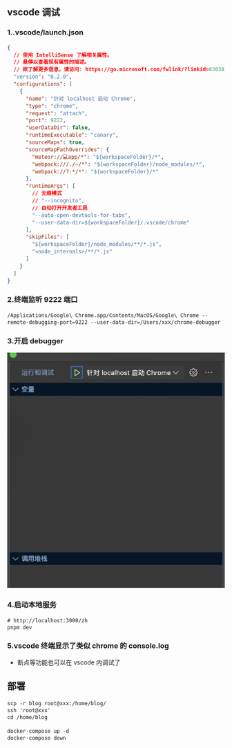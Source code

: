 ## vscode 调试

### 1..vscode/launch.json

```json
{
  // 使用 IntelliSense 了解相关属性。
  // 悬停以查看现有属性的描述。
  // 欲了解更多信息，请访问: https://go.microsoft.com/fwlink/?linkid=830387
  "version": "0.2.0",
  "configurations": [
    {
      "name": "针对 localhost 启动 Chrome",
      "type": "chrome",
      "request": "attach",
      "port": 9222,
      "userDataDir": false,
      "runtimeExecutable": "canary",
      "sourceMaps": true,
      "sourceMapPathOverrides": {
        "meteor://💻app/*": "${workspaceFolder}/*",
        "webpack:///./~/*": "${workspaceFolder}/node_modules/*",
        "webpack://?:*/*": "${workspaceFolder}/*"
      },
      "runtimeArgs": [
        // 无痕模式
        // "--incognito",
        // 自动打开开发者工具
        "--auto-open-devtools-for-tabs",
        "--user-data-dir=${workspaceFolder}/.vscode/chrome"
      ],
      "skipFiles": [
        "${workspaceFolder}/node_modules/**/*.js",
        "<node_internals>/**/*.js"
      ]
    }
  ]
}
```

### 2.终端监听 9222 端口

```shell
/Applications/Google\ Chrome.app/Contents/MacOS/Google\ Chrome --remote-debugging-port=9222 --user-data-dir=/Users/xxx/chrome-debugger
```

### 3.开启 debugger

![](./public/debugger.png)

### 4.启动本地服务

```shell
# http://localhost:3000/zh
pnpm dev
```

### 5.vscode 终端显示了类似 chrome 的 console.log

- 断点等功能也可以在 vscode 内调试了

## 部署

```shell
scp -r blog root@xxx:/home/blog/
ssh 'root@xxx'
cd /home/blog

docker-compose up -d
docker-compose down
```
